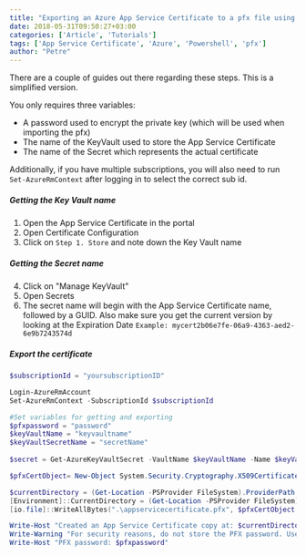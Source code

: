 ```yaml
---
title: "Exporting an Azure App Service Certificate to a pfx file using Powershell"
date: 2018-05-31T09:50:27+03:00
categories: ['Article', 'Tutorials']
tags: ['App Service Certificate', 'Azure', 'Powershell', 'pfx']
author: "Petre"
---
```


There are a couple of guides out there regarding these steps. This is a simplified version.
<!--more-->

You only requires three variables:

-   A password used to encrypt the private key (which will be used when importing the pfx)
-   The name of the KeyVault used to store the App Service Certificate
-   The name of the Secret which represents the actual certificate

Additionally, if you have multiple subscriptions, you will also need to run `Set-AzureRmContext` after logging in to select the correct sub id.

##### Getting the Key Vault name

1.  Open the App Service Certificate in the portal
2.  Open Certificate Configuration
3.  Click on `Step 1. Store` and note down the Key Vault name

##### Getting the Secret name

4.  Click on "Manage KeyVault"
5.  Open Secrets
6.  The secret name will begin with the App Service Certificate name, followed by a GUID. Also make sure you get the current version by looking at the Expiration Date
    `Example: mycert2b06e7fe-06a9-4363-aed2-6e9b7243574d`

##### Export the certificate

```powershell
$subscriptionId = "yoursubscriptionID"

Login-AzureRmAccount
Set-AzureRmContext -SubscriptionId $subscriptionId

#Set variables for getting and exporting
$pfxpassword = "password"
$keyVaultName = "keyvaultname"
$keyVaultSecretName = "secretName"
 
$secret = Get-AzureKeyVaultSecret -VaultName $keyVaultName -Name $keyVaultSecretName

$pfxCertObject= New-Object System.Security.Cryptography.X509Certificates.X509Certificate2 -ArgumentList @([Convert]::FromBase64String($secret.SecretValueText),"", [System.Security.Cryptography.X509Certificates.X509KeyStorageFlags]::Exportable)

$currentDirectory = (Get-Location -PSProvider FileSystem).ProviderPath
[Environment]::CurrentDirectory = (Get-Location -PSProvider FileSystem).ProviderPath
[io.file]::WriteAllBytes(".\appservicecertificate.pfx", $pfxCertObject.Export([System.Security.Cryptography.X509Certificates.X509ContentType]::Pkcs12, $pfxpassword))

Write-Host "Created an App Service Certificate copy at: $currentDirectory\appservicecertificate.pfx"
Write-Warning "For security reasons, do not store the PFX password. Use it directly from the console as required."
Write-Host "PFX password: $pfxpassword"
```